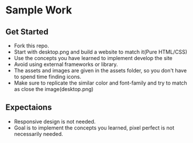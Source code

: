 # Sample Work

## Get Started
- Fork this repo.
- Start with desktop.png and build a website to match it(Pure HTML/CSS)
- Use the concepts you have learned to implement develop the site
- Avoid using external frameworks or library.
- The assets and images are given in the assets folder, so you don't have to spend time finding icons.
- Make sure to replicate the similar color and font-family and try to match as close the image(desktop.png)

## Expectaions
- Responsive design is not needed.
- Goal is to implement the concepts you learned, pixel perfect is not necessarily needed.
